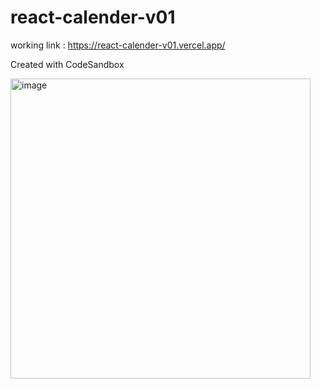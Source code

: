 # react-calender-v01
working link : https://react-calender-v01.vercel.app/

Created with CodeSandbox

<img width="480" alt="image" src="https://user-images.githubusercontent.com/52277260/226527424-f8235c39-7abd-46b1-a68c-4e212d67a12c.png">
